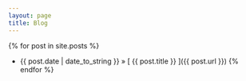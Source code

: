```yaml
---
layout: page
title: Blog
---
```



{% for post in site.posts %}
  * {{ post.date | date_to_string }} &raquo; [ {{ post.title }} ]({{ post.url }})
{% endfor %}